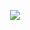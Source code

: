 <p align="center">
  <img src="https://repository-images.githubusercontent.com/236664662/3f21c680-4162-11ea-9c5f-157095f86a8e"/>
</p>
